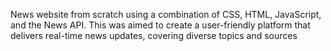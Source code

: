 News website from scratch using a combination of CSS, HTML, JavaScript, and the News API. This was aimed     to create a user-friendly platform that delivers real-time news updates, covering diverse topics and sources
